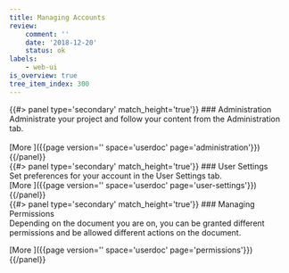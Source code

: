 ```yaml
---
title: Managing Accounts
review:
    comment: ''
    date: '2018-12-20'
    status: ok
labels:
    - web-ui
is_overview: true
tree_item_index: 300
---
```

<div class="row" data-equalizer data-equalize-on="medium">
<div class="column medium-4">
{{#> panel type='secondary' match_height='true'}}
### Administration
<br/>
Administrate your project and follow your content from the Administration tab. <br/>

<br/>
[More&nbsp;<i class="fa fa-long-arrow-right" aria-hidden="true"></i>]({{page version='' space='userdoc' page='administration'}})
{{/panel}}
</div>
<div class="column medium-4">
{{#> panel type='secondary' match_height='true'}}
### User Settings
<br/>
Set preferences for your account in the User Settings tab.

<br/>
[More&nbsp;<i class="fa fa-long-arrow-right" aria-hidden="true"></i>]({{page version='' space='userdoc' page='user-settings'}})
{{/panel}}
</div>
<div class="column medium-4">
{{#> panel type='secondary' match_height='true'}}
### Managing Permissions
<br/>
Depending on the document you are on, you can be granted different permissions and be allowed different actions on the document.<br/>

[More&nbsp;<i class="fa fa-long-arrow-right" aria-hidden="true"></i>]({{page version='' space='userdoc' page='permissions'}})
{{/panel}}
</div>
</div>
